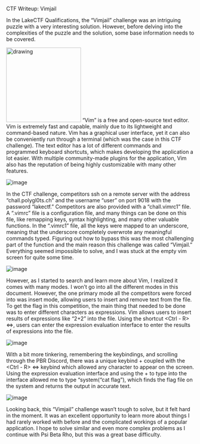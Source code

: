 CTF Writeup: Vimjail

In the LakeCTF Qualifications, the “Vimjail” challenge was an intriguing puzzle with a very interesting solution. However, before delving into the complexities of the puzzle and the solution, some base information needs to be covered.

<img src="https://github.com/aditya917/CTF-Writeup/assets/52827225/c2c03ef6-80ea-4482-a4ce-c126eedccac4" alt="drawing" width="200"/>
“Vim” is a free and open-source text editor. Vim is extremely fast and capable, mainly due to its lightweight and command-based nature. Vim has a graphical user interface, yet it can also be conveniently run through a terminal (which was the case in this CTF challenge). The text editor has a lot of different commands and programmed keyboard shortcuts, which makes developing the application a lot easier. With multiple community-made plugins for the application, Vim also has the reputation of being highly customizable with many other features.

![image](https://github.com/aditya917/CTF-Writeup/assets/52827225/4cfe5709-578a-4b70-a69c-a79c4fd56d39)

In the CTF challenge, competitors ssh on a remote server with the address “chall.polygl0ts.ch” and the username “user” on port 9018 with the password “lakectf.” Competitors are also provided with a “chall.vimrc1” file. A “.vimrc” file is a configuration file, and many things can be done on this file, like remapping keys, syntax highlighting, and many other valuable functions. In the “.vimrc1” file, all the keys were mapped to an underscore, meaning that the underscore completely overwrote any meaningful commands typed. Figuring out how to bypass this was the most challenging part of the function and the main reason this challenge was called “Vimjail.” Everything seemed impossible to solve, and I was stuck at the empty vim screen for quite some time.

![image](https://github.com/aditya917/CTF-Writeup/assets/52827225/203c5e13-9beb-4497-9f51-79cb42ece26c)

However, as I started to search and learn more about Vim, I realized it comes with many modes. I won’t go into all the different modes in this document. However, the one primary mode all the competitors were forced into was insert mode, allowing users to insert and remove text from the file. To get the flag in this competition, the main thing that needed to be done was to enter different characters as expressions. Vim allows users to insert results of expressions like “2+2” into the file. Using the shortcut <Ctrl - R> <=>, users can enter the expression evaluation interface to enter the results of expressions into the file. 

![image](https://github.com/aditya917/CTF-Writeup/assets/52827225/8c19629a-a315-43ff-a045-15d092564c5a)

With a bit more tinkering, remembering the <ctrl> keybindings, and scrolling through the PBR Discord, there was a unique keybind <Ctrl-q> + <any character> coupled with the <Ctrl - R> <=> keybind which allowed any character to appear on the screen. Using the expression evaluation interface and using the <ctrl-q> + <any character> to type into the interface allowed me to type “system(“cat flag”), which finds the flag file on the system and returns the output in accurate text. 

![image](https://github.com/aditya917/CTF-Writeup/assets/52827225/7eedd531-90fc-41d3-b6c4-d7c94562de5d)

Looking back, this “Vimjail” challenge wasn’t tough to solve, but it felt hard in the moment. It was an excellent opportunity to learn more about things I had rarely worked with before and the complicated workings of a popular application. I hope to solve similar and even more complex problems as I continue with Psi Beta Rho, but this was a great base difficulty.
